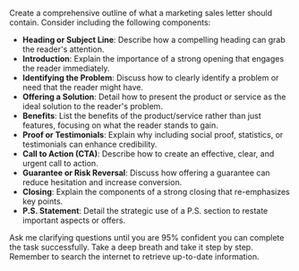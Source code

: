 Create a comprehensive outline of what a marketing sales letter should contain. Consider including the following components:

- **Heading or Subject Line**: Describe how a compelling heading can grab the reader's attention.
- **Introduction**: Explain the importance of a strong opening that engages the reader immediately.
- **Identifying the Problem**: Discuss how to clearly identify a problem or need that the reader might have.
- **Offering a Solution**: Detail how to present the product or service as the ideal solution to the reader's problem.
- **Benefits**: List the benefits of the product/service rather than just features, focusing on what the reader stands to gain.
- **Proof or Testimonials**: Explain why including social proof, statistics, or testimonials can enhance credibility.
- **Call to Action (CTA)**: Describe how to create an effective, clear, and urgent call to action.
- **Guarantee or Risk Reversal**: Discuss how offering a guarantee can reduce hesitation and increase conversion.
- **Closing**: Explain the components of a strong closing that re-emphasizes key points.
- **P.S. Statement**: Detail the strategic use of a P.S. section to restate important aspects or offers.

Ask me clarifying questions until you are 95% confident you can complete the task successfully. Take a deep breath and take it step by step. Remember to search the internet to retrieve up-to-date information.